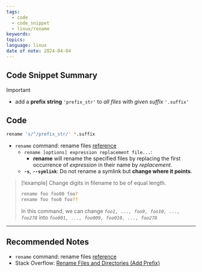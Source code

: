 ```yaml
---
tags:
  - code
  - code_snippet
  - linux/rename
keywords: 
topics: 
language: linux
date of note: 2024-04-04
---
```


## Code Snippet Summary

>[!important]
>- add a **prefix string** `'prefix_str'`  to *all files* with *given suffix* `'.suffix'`


## Code

```bash
rename 's/^/prefix_str/' *.suffix
```

- `rename` command: rename files [reference](https://man7.org/linux/man-pages/man1/rename.1.html)
	- `rename [options] expression replacement file...`: 
		- **rename** will rename the specified files by replacing the first occurrence of _expression_ in their name by _replacement_.
	- **`-s`**, **`--symlink`**: Do not rename a symlink but **change where it points**.


>[!example]
>Change digits in filename to be of equal length.
>
> ```bash
> rename foo foo00 foo?
> rename foo foo0 foo??
> ```
> In this command, we can change *`foo1, ..., foo9, foo10, ..., foo278`* into *`foo001, ..., foo009, foo010, ..., foo278`*



-----------
##  Recommended Notes

- `rename` command: rename files [reference](https://man7.org/linux/man-pages/man1/rename.1.html)
- Stack Overflow: [Rename Files and Directories (Add Prefix)](https://stackoverflow.com/questions/4787413/rename-files-and-directories-add-prefix)
